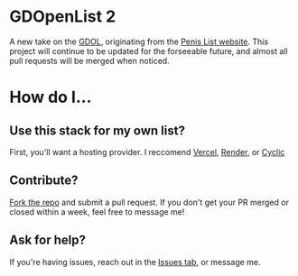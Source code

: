 # GDOpenList 2
A new take on the [GDOL](https://github.com/ElectroFlameOfficial/GDOpenList/), originating from the [Penis List website](https://penis.kontroll.dev/).
This project will continue to be updated for the forseeable future, and almost all pull requests will be merged when noticed.

# How do I...
## Use this stack for my own list?
First, you'll want a hosting provider. I reccomend [Vercel](https://vercel.com/), [Render](https://render.com/), or [Cyclic](https://app.cyclic.sh/)
## Contribute?
[Fork the repo](https://github.com/KontrollFreek/GDOpenList-2/fork) and submit a pull request. If you don't get your PR merged or closed within a week, feel free to message me!
## Ask for help?
If you're having issues, reach out in the [Issues tab](https://github.com/KontrollFreek/GDOpenList-2/issues), or message me.
